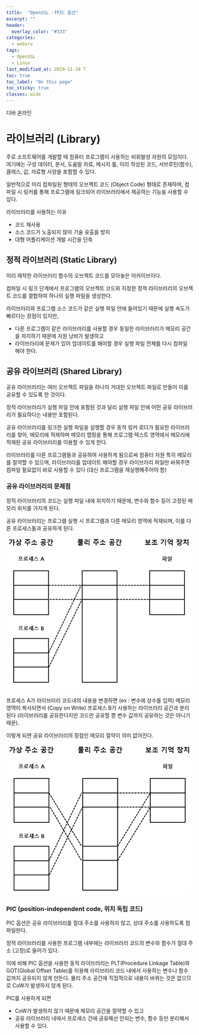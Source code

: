 ```yaml
---
title:  "OpenSSL -fPIC 옵션"
excerpt: ""
header:
  overlay_color: "#333"
categories:
  - websrv
tags:
  - OpenSSL
  - Linux
last_modified_at: 2019-11-18 T
toc: true
toc_label: "On this page"
toc_sticky: true
classes: wide
---
```

디바 온라인
# 라이브러리 (Library)

주로 소프트웨어를 개발할 때 컴퓨터 프로그램이 사용하는 비휘발성 자원의 모임이다. 여기에는 구성 데이터, 문서, 도움말 자료, 메시지 틀, 미리 작성된 코드, 서브루틴(함수), 클래스, 값, 자료형 사양을 포함할 수 있다.

일반적으로 미리 컴파일된 형태의 오브젝트 코드 (Object Code) 형태로 존재하며, 컴파일 시 링커를 통해 프로그램에 링크되어 라이브러리에서 제공하는 기능을 사용할 수 있다. 

라이브러리를 사용하는 이유
- 코드 재사용
- 소스 코드가 노출되지 않아 기술 유출을 방지
- 대형 어플리케이션 개발 시간을 단축


## 정적 라이브러리 (Static Library)
	
미리 제작한 라이브러리 함수의 오브젝트 코드를 모아놓은 아카이브이다.

컴파일 시 링크 단계에서 프로그램의 오브젝트 코드와 지정한 정적 라이브러리의 오브젝트 코드를 결합하여 하나의 실행 파일을 생성한다.

라이브러리와 프로그램 소스 코드가 같은 실행 파일 안에 들어있기 때문에 실행 속도가 빠르다는 장점이 있지만, 
- 다른 프로그램이 같은 라이브러리를 사용할 경우 동일한 라이브러리가 메모리 공간을 차지하기 때문에 자원 낭비가 발생하고
- 라이브러리에 문제가 있어 업데이트를 해야할 경우 실행 파일 전체를 다시 컴파일 해야 한다.

## 공유 라이브러리 (Shared Library)
	
공유 라이브러리는 여러 오브젝트 파일을 하나의 거대한 오브젝트 파일로 만들어 이를 공유할 수 있도록 한 것이다.

정적 라이브러리가 실행 파일 안에 포함된 것과 달리 실행 파일 안에 어떤 공유 라이브러리가 필요하다는 내용만 포함된다.

공유 라이브러리를 링크한 실행 파일을 실행할 경우 동적 링커 로더가 필요한 라이브러리를 찾아, 메모리에 적재하며 메모리 맵핑을 통해 프로그램 텍스트 영역에서 메모리에 적재된 공유 라이브러리를 이용할 수 있게 한다.

라이브러리를 다른 프로그램들과 공유하여 사용하게 됨으로써 컴퓨터 자원 특히 메모리를 절약할 수 있으며, 라이브러리를 업데이트 해야할 경우 라이브러리 파일만 바꿔주면 컴파일 필요없이 바로 사용할 수 있다 (대신 프로그램을 재실행해주어야 함)

### 공유 라이브러리의 문제점

정적 라이브러리의 코드는 실행 파일 내에 위치하기 때문에, 변수와 함수 등이 고정된 메모리 위치를 가지게 된다.

공유 라이브러리는 프로그램 실행 시 프로그램과 다른 메모리 영역에 적재되며, 이를 다른 프로세스들과 공유하게 된다.

<center><img src="https://github.com/susoterran/susoterran.github.io/blob/master/assets/img/shared_library_1.png?raw=true"></center>

프로세스 A가 라이브러리 코드내의 내용을 변경하면 (ex : 변수에 상수를 입력) 메모리 영역이 복사되면서 (Copy on Write) 프로세스 B가 사용하는 라이브러리 공간과 분리된다 (라이브러리를 공유한다지만 코드만 공유할 뿐 변수 값까지 공유하는 것은 아니기 때문).

이렇게 되면 공유 라이브러리의 장점인 메모리 절약이 의미 없어진다.

<center><img src="https://github.com/susoterran/susoterran.github.io/blob/master/assets/img/shared_library_2.png?raw=true"></center>

### PIC (position-independent code, 위치 독립 코드)

PIC 옵션은 공유 라이브러리를 절대 주소를 사용하지 않고, 상대 주소를 사용하도록 컴파일한다.

정적 라이브러리를 사용한 프로그램 내부에는 라이브러리 코드의 변수와 함수가 절대 주소 (고정)로 들어가 있다.

이에 비해 PIC 옵션을 사용한 동적 라이브러리는 PLT(Procedure Linkage Table)와 GOT(Global Offset Table)를 이용해 라이브러리 코드 내에서 사용하는 변수나 함수 값까지 공유되지 않게 만든다. 물리 주소 공간에 직접적으로 내용이 바뀌는 것은 없으므로 CoW가 발생하지 않게 된다.

PIC를 사용하게 되면
- CoW가 발생하지 않기 때문에 메모리 공간을 절약할 수 있고
- 공유 라이브러리 내에서 프로세스 간에 공유해선 안되는 변수, 함수 등만 분리해서 사용할 수 있다.
